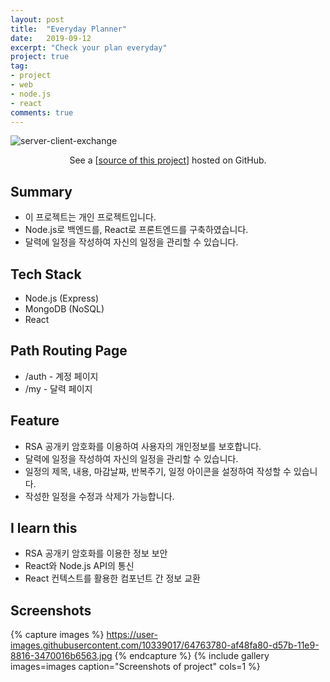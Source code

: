 ```yaml
---
layout: post
title:  "Everyday Planner"
date:   2019-09-12
excerpt: "Check your plan everyday"
project: true
tag:
- project
- web
- node.js
- react
comments: true
---
```


![server-client-exchange](https://user-images.githubusercontent.com/10339017/64757486-478bb300-d56d-11e9-91e9-0d1bc5dbca3f.png)
<center>See a [<a href="https://github.com/skqoaudgh/Node.js-React-EverydayPlanner">source of this project</a>] hosted on GitHub.</center>


## Summary
* 이 프로젝트는 개인 프로젝트입니다.
* Node.js로 백엔드를, React로 프론트엔드를 구축하였습니다.
* 달력에 일정을 작성하여 자신의 일정을 관리할 수 있습니다.


## Tech Stack
* Node.js (Express)
* MongoDB (NoSQL)
* React


## Path Routing Page
* /auth - 계정 페이지
* /my - 달력 페이지


## Feature
* RSA 공개키 암호화를 이용하여 사용자의 개인정보를 보호합니다.
* 달력에 일정을 작성하여 자신의 일정을 관리할 수 있습니다.
* 일정의 제목, 내용, 마감날짜, 반복주기, 일정 아이콘을 설정하여 작성할 수 있습니다.
* 작성한 일정을 수정과 삭제가 가능합니다. 


## I learn this
* RSA 공개키 암호화를 이용한 정보 보안
* React와 Node.js API의 통신
* React 컨텍스트를 활용한 컴포넌트 간 정보 교환


## Screenshots
{% capture images %}
	https://user-images.githubusercontent.com/10339017/64763780-af48fa80-d57b-11e9-8816-3470016b6563.jpg
{% endcapture %}
{% include gallery images=images caption="Screenshots of project" cols=1 %}
